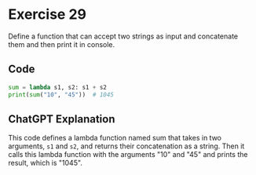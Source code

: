 # Exercise 29
Define a function that can accept two strings as input and concatenate them and then print it in console.

## Code
```python
sum = lambda s1, s2: s1 + s2
print(sum("10", "45"))  # 1045
```

## ChatGPT Explanation

This code defines a lambda function named sum that takes in two arguments, `s1` and `s2`, and returns their concatenation as a string. Then it calls this lambda function with the arguments "10" and "45" and prints the result, which is "1045".